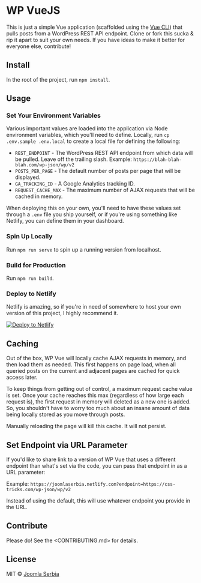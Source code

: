 # WP VueJS

This is just a simple Vue application (scaffolded using the [Vue CLI](https://cli.vuejs.org/)) that pulls posts from a WordPress REST API endpoint. Clone or fork this sucka & rip it apart to suit your own needs. If you have ideas to make it better for everyone else, contribute!

## Install

In the root of the project, run `npm install`.

## Usage

### Set Your Environment Variables

Various important values are loaded into the application via Node environment variables, which you'll need to define. Locally, run `cp .env.sample .env.local` to create a local file for defining the following:

- `REST_ENDPOINT` - The WordPress REST API endpoint from which data will be pulled. Leave off the trailing slash. Example: `https://blah-blah-blah.com/wp-json/wp/v2`
- `POSTS_PER_PAGE` - The default number of posts per page that will be displayed.
- `GA_TRACKING_ID` - A Google Analytics tracking ID.
- `REQUEST_CACHE_MAX` - The maximum number of AJAX requests that will be cached in memory.

When deploying this on your own, you'll need to have these values set through a `.env` file you ship yourself, or if you're using something like Netlify, you can define them in your dashboard.

### Spin Up Locally

Run `npm run serve` to spin up a running version from localhost.

### Build for Production

Run `npm run build`.

### Deploy to Netlify

Netlify is amazing, so if you're in need of somewhere to host your own version of this project, I highly recommend it.

[![Deploy to Netlify](https://www.netlify.com/img/deploy/button.svg)](https://app.netlify.com/start/deploy?repository=https://github.com/joomlaserbia/wp-vuejs)

## Caching

Out of the box, WP Vue will locally cache AJAX requests in memory, and then load them as needed. This first happens on page load, when all queried posts on the current and adjacent pages are cached for quick access later.

To keep things from getting out of control, a maximum request cache value is set. Once your cache reaches this max (regardless of how large each request is), the first request in memory will deleted as a new one is added. So, you shouldn't have to worry too much about an insane amount of data being locally stored as you move through posts.

Manually reloading the page will kill this cache. It will not persist.

## Set Endpoint via URL Parameter

If you'd like to share link to a version of WP Vue that uses a different endpoint than what's set via the code, you can pass that endpoint in as a URL parameter:

Example: `https://joomlaserbia.netlify.com?endpoint=https://css-tricks.com/wp-json/wp/v2`

Instead of using the default, this will use whatever endpoint you provide in the URL.

## Contribute

Please do! See the <CONTRIBUTING.md> for details.

## License

MIT © [Joomla Serbia](https://joomlaserbia.info)
